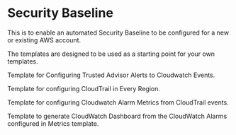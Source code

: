 # Security Baseline
This is to enable an automated Security Baseline to be configured for a new or existing AWS account.

The templates are designed to be used as a starting point for your own templates.

Template for Configuring Trusted Advisor Alerts to Cloudwatch Events.

Template for configuring CloudTrail in Every Region.

Template for configuring Cloudwatch Alarm Metrics from CloudTrail events.

Template to generate CloudWatch Dashboard from the CloudWatch Alarms configured in Metrics template.
